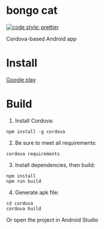 # bongo cat

[![code style: prettier](https://img.shields.io/badge/code_style-prettier-ff69b4.svg?style=flat-square)](https://github.com/prettier/prettier)

Cordova-based Android app

# Install

[Google play](https://play.google.com/store/apps/details?id=bmf.bongo.cat)

# Build

1. Install Cordova:
```
npm install -g cordova
```
2. Be sure to meet all requirements:
```
cordova requirements
```
3. Install dependencies, then build:
```
npm install
npm run build
```
4. Generate apk file:
```
cd cordova
cordova build
```
Or open the project in Android Studio
